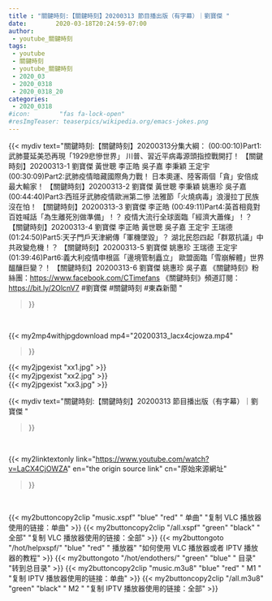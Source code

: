 ```yaml
---
title : "關鍵時刻:【關鍵時刻】20200313 節目播出版（有字幕）｜劉寶傑 "
date:        2020-03-18T20:24:59-07:00
author:
 - youtube_關鍵時刻
tags:
 - youtube
 - 關鍵時刻
 - youtube_關鍵時刻
 - 2020_03
 - 2020_0318
 - 2020_0318_20
categories:
 - 2020_0318
#icon:        "fas fa-lock-open"
#resImgTeaser: teaserpics/wikipedia.org/emacs-jokes.png
---
```


{{< mydiv text="關鍵時刻:【關鍵時刻】20200313分集大綱：  (00:00:10)Part1:武肺蔓延美恐再現「1929悲慘世界」 川普、習近平病毒源頭指控戰開打！ 【關鍵時刻】20200313-1 劉寶傑 黃世聰 李正皓 吳子嘉 李秉穎 王定宇  (00:30:09)Part2:武肺疫情暗藏國際角力戰！ 日本奧運、陸客兩個「貪」安倍成最大輸家！ 【關鍵時刻】20200313-2 劉寶傑 黃世聰 李秉穎 姚惠珍 吳子嘉  (00:44:40)Part3:西班牙武肺疫情歐洲第二慘 法雅節「火燒病毒」浪漫拉丁民族沒在怕！ 【關鍵時刻】20200313-3 劉寶傑 李正皓  (00:49:11)Part4:英首相竟對百姓喊話「為生離死別做準備」！？ 疫情大流行全球面臨「經濟大蕭條」！？ 【關鍵時刻】20200313-4 劉寶傑 李正皓 黃世聰 吳子嘉 王定宇 王瑞德  (01:24:50)Part5:天子門戶天津網傳「軍機墜毀」？ 湖北民怨四起「群眾抗議」中共政變危機！？ 【關鍵時刻】20200313-5 劉寶傑 姚惠珍 王瑞德 王定宇  (01:39:46)Part6:義大利疫情申根區「邊境管制矗立」 歐盟面臨「雪崩解體」世界醞釀巨變？！ 【關鍵時刻】20200313-6 劉寶傑 姚惠珍 吳子嘉  《關鍵時刻》粉絲團：https://www.facebook.com/CTimefans 《關鍵時刻》頻道訂閱：https://bit.ly/2OlcnV7  #劉寶傑 #關鍵時刻 #東森新聞 "
>}}
<br>


{{< my2mp4withjpgdownload mp4="20200313_lacx4cjowza.mp4"
>}}

{{< my2jpgexist "xx1.jpg" >}}<br>
{{< my2jpgexist "xx2.jpg" >}}<br>
{{< my2jpgexist "xx3.jpg" >}}<br>



{{< mydiv text="關鍵時刻:【關鍵時刻】20200313 節目播出版（有字幕）｜劉寶傑 "
>}}
<br>

{{< my2linktextonly link="https://www.youtube.com/watch?v=LaCX4CjOWZA"
en="the origin source link" cn="原始來源網址"
>}}


<br>

{{< my2buttoncopy2clip "music.xspf"        "blue"   "red"    " 单曲"  "复制 VLC 播放器使用的链接：单曲" >}} {{< my2buttoncopy2clip "/all.xspf"         "green"  "black"  " 全部"  "复制 VLC 播放器使用的链接：全部" >}} {{< my2buttongoto      "/hot/helpxspf/"    "blue"   "red"    " 播放器" "如何使用 VLC 播放器或者 IPTV 播放器的教程" >}} {{< my2buttongoto      "/hot/endothers/"   "green"  "blue"   " 目录"   "转到总目录" >}} {{< my2buttoncopy2clip "music.m3u8"        "blue"   "red"    " M1 "    "复制 IPTV 播放器使用的链接：单曲" >}} {{< my2buttoncopy2clip "/all.m3u8"         "green"  "black"  " M2 "    "复制 IPTV 播放器使用的链接：全部" >}} 
